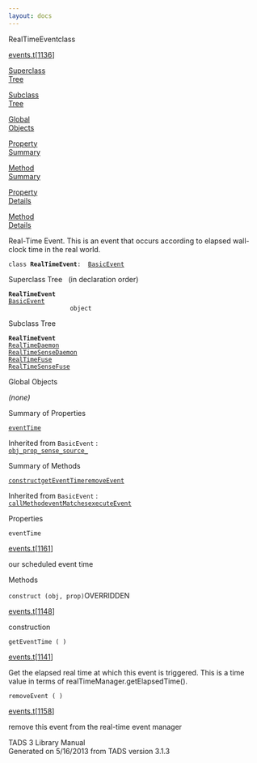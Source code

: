```yaml
---
layout: docs
---
```

<span class="title">RealTimeEvent</span><span class="type">class</span>

[events.t](../file/events.t.html)\[[1136](../source/events.t.html#1136)\]

[Superclass  
Tree](#_SuperClassTree_)

[Subclass  
Tree](#_SubClassTree_)

[Global  
Objects](#_ObjectSummary_)

[Property  
Summary](#_PropSummary_)

[Method  
Summary](#_MethodSummary_)

[Property  
Details](#_Properties_)

[Method  
Details](#_Methods_)

<div class="fdesc">

Real-Time Event. This is an event that occurs according to elapsed
wall-clock time in the real world.

`class `**`RealTimeEvent`**` :   `[`BasicEvent`](../object/BasicEvent.html)

</div>

<span id="_SuperClassTree_"></span>

<div class="mjhd">

<span class="hdln">Superclass Tree</span>   (in declaration order)

</div>

**`RealTimeEvent`**  
[`BasicEvent`](../object/BasicEvent.html)  
`                 object`  
<span id="_SubClassTree_"></span>

<div class="mjhd">

<span class="hdln">Subclass Tree</span>  

</div>

**`RealTimeEvent`**  
[`RealTimeDaemon`](../object/RealTimeDaemon.html)  
[`RealTimeSenseDaemon`](../object/RealTimeSenseDaemon.html)  
[`RealTimeFuse`](../object/RealTimeFuse.html)  
[`RealTimeSenseFuse`](../object/RealTimeSenseFuse.html)  
<span id="_ObjectSummary_"></span>

<div class="mjhd">

<span class="hdln">Global Objects</span>  

</div>

*(none)* <span id="_PropSummary_"></span>

<div class="mjhd">

<span class="hdln">Summary of Properties</span>  

</div>

[`eventTime`](#eventTime)

Inherited from `BasicEvent` :  
[`obj_`](../object/BasicEvent.html#obj_)[`prop_`](../object/BasicEvent.html#prop_)[`sense_`](../object/BasicEvent.html#sense_)[`source_`](../object/BasicEvent.html#source_)

<span id="_MethodSummary_"></span>

<div class="mjhd">

<span class="hdln">Summary of Methods</span>  

</div>

[`construct`](#construct)[`getEventTime`](#getEventTime)[`removeEvent`](#removeEvent)

Inherited from `BasicEvent` :  
[`callMethod`](../object/BasicEvent.html#callMethod)[`eventMatches`](../object/BasicEvent.html#eventMatches)[`executeEvent`](../object/BasicEvent.html#executeEvent)

<span id="_Properties_"></span>

<div class="mjhd">

<span class="hdln">Properties</span>  

</div>

<span id="eventTime"></span>

`eventTime`

[events.t](../file/events.t.html)\[[1161](../source/events.t.html#1161)\]

<div class="desc">

our scheduled event time

</div>

<span id="_Methods_"></span>

<div class="mjhd">

<span class="hdln">Methods</span>  

</div>

<span id="construct"></span>

`construct (obj, prop)`<span class="rem">OVERRIDDEN</span>

[events.t](../file/events.t.html)\[[1148](../source/events.t.html#1148)\]

<div class="desc">

construction

</div>

<span id="getEventTime"></span>

`getEventTime ( )`

[events.t](../file/events.t.html)\[[1141](../source/events.t.html#1141)\]

<div class="desc">

Get the elapsed real time at which this event is triggered. This is a
time value in terms of realTimeManager.getElapsedTime().

</div>

<span id="removeEvent"></span>

`removeEvent ( )`

[events.t](../file/events.t.html)\[[1158](../source/events.t.html#1158)\]

<div class="desc">

remove this event from the real-time event manager

</div>

<div class="ftr">

TADS 3 Library Manual  
Generated on 5/16/2013 from TADS version 3.1.3

</div>
